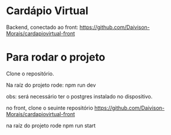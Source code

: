 # Cardápio Virtual

Backend, conectado ao front: https://github.com/Daivison-Morais/cardapiovirtual-front

# Para rodar o projeto

Clone o repositório.

Na raíz do projeto rode: npm run dev

obs: será necessário ter o postgres instalado no dispositivo.

no front, clone o seuinte repositório https://github.com/Daivison-Morais/cardapiovirtual-front

na raíz do projeto rode npm run start
